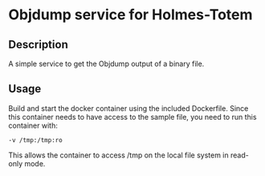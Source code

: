 # Objdump service for Holmes-Totem

## Description

A simple service to get the Objdump output of a binary file.

## Usage

Build and start the docker container using the included Dockerfile.
Since this container needs to have access to the sample file, you
need to run this container with:

`-v /tmp:/tmp:ro`

This allows the container to access /tmp on the local file system in
read-only mode.
